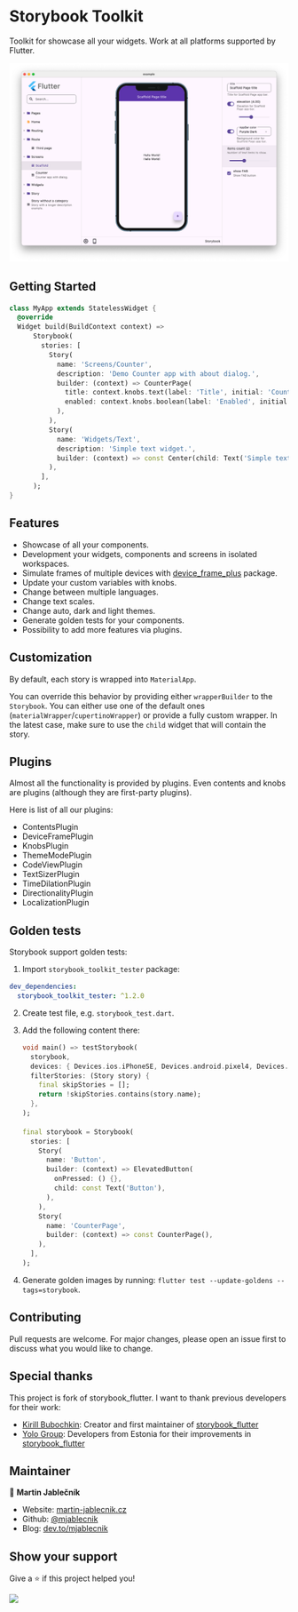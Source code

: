 # Storybook Toolkit

Toolkit for showcase all your widgets. Work at all platforms supported by Flutter.

![](screenshots/preview.png)

## Getting Started

```dart
class MyApp extends StatelessWidget {
  @override
  Widget build(BuildContext context) =>
      Storybook(
        stories: [
          Story(
            name: 'Screens/Counter',
            description: 'Demo Counter app with about dialog.',
            builder: (context) => CounterPage(
              title: context.knobs.text(label: 'Title', initial: 'Counter'),
              enabled: context.knobs.boolean(label: 'Enabled', initial: true),
            ),
          ),
          Story(
            name: 'Widgets/Text',
            description: 'Simple text widget.',
            builder: (context) => const Center(child: Text('Simple text')),
          ),
        ],
      );
}
```

## Features

- Showcase of all your components.
- Development your widgets, components and screens in isolated workspaces.
- Simulate frames of multiple devices with [device_frame_plus](https://pub.dev/packages/device_frame_plus) package.
- Update your custom variables with knobs.
- Change between multiple languages.
- Change text scales.
- Change auto, dark and light themes.
- Generate golden tests for your components.
- Possibility to add more features via plugins.

## Customization

By default, each story is wrapped into `MaterialApp`.

You can override this behavior by providing either `wrapperBuilder` to the
`Storybook`. You can either use one of the default ones
(`materialWrapper`/`cupertinoWrapper`) or provide a fully custom wrapper. In the
latest case, make sure to use the `child` widget that will contain the story.

## Plugins

Almost all the functionality is provided by plugins. Even contents and
knobs are plugins (although they are first-party plugins).

Here is list of all our plugins:

- ContentsPlugin
- DeviceFramePlugin
- KnobsPlugin
- ThemeModePlugin
- CodeViewPlugin
- TextSizerPlugin
- TimeDilationPlugin
- DirectionalityPlugin
- LocalizationPlugin

## Golden tests

Storybook support golden tests:

1. Import `storybook_toolkit_tester` package:

  ```yaml
  dev_dependencies:
    storybook_toolkit_tester: ^1.2.0 
  ```

2. Create test file, e.g. `storybook_test.dart`.

3. Add the following content there:

   ```dart
   void main() => testStorybook(
     storybook,
     devices: { Devices.ios.iPhoneSE, Devices.android.pixel4, Devices.ios.iPadAir4 },
     filterStories: (Story story) {
       final skipStories = [];
       return !skipStories.contains(story.name);
     },
   );

   final storybook = Storybook(
     stories: [
       Story(
         name: 'Button',
         builder: (context) => ElevatedButton(
           onPressed: () {},
           child: const Text('Button'),
         ),
       ),
       Story(
         name: 'CounterPage',
         builder: (context) => const CounterPage(),
       ),
     ],
   );
   ```

5. Generate golden images by running: `flutter test --update-goldens --tags=storybook`.

## Contributing

Pull requests are welcome. For major changes, please open an issue first to discuss what you would like to change.

## Special thanks

This project is fork of storybook_flutter. I want to thank previous developers for their work:

- [Kirill Bubochkin](https://github.com/ookami-kb): Creator and first maintainer of [storybook_flutter](https://github.com/ookami-kb/storybook_flutter)
- [Yolo Group](https://github.com/coingaming): Developers from Estonia for their improvements in [storybook_flutter](https://github.com/coingaming/storybook_flutter)

## Maintainer

👤 **Martin Jablečník**

* Website: [martin-jablecnik.cz](https://www.martin-jablecnik.cz)
* Github: [@mjablecnik](https://github.com/mjablecnik)
* Blog: [dev.to/mjablecnik](https://dev.to/mjablecnik)

## Show your support

Give a ⭐️ if this project helped you!

<a href="https://www.patreon.com/mjablecnik">
  <img src="https://c5.patreon.com/external/logo/become_a_patron_button@2x.png" width="160">
</a>

